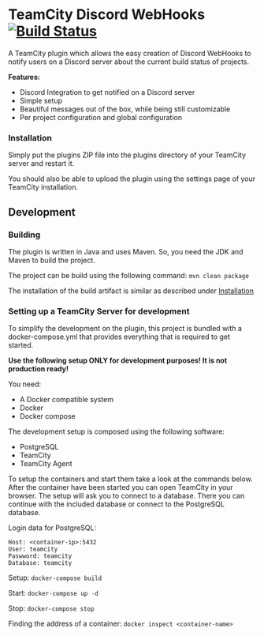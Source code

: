 # TeamCity Discord WebHooks [![Build Status](https://travis-ci.com/PlayerForceHD/tc-discord-webhooks.svg?token=gjN24nudi96G8T4qLD5E&branch=master)](https://travis-ci.com/PlayerForceHD/tc-discord-webhooks)

A TeamCity plugin which allows the easy creation of Discord WebHooks to notify users on a Discord server about the current build status of projects.

**Features:**
 - Discord Integration to get notified on a Discord server
 - Simple setup
 - Beautiful messages out of the box, while being still customizable
 - Per project configuration and global configuration

### Installation
Simply put the plugins ZIP file into the plugins directory of your TeamCity server and restart it.
 
You should also be able to upload the plugin using the settings page of your TeamCity installation.

## Development

### Building
The plugin is written in Java and uses Maven. So, you need the JDK and Maven to build the project.

The project can be build using the following command: ```mvn clean package```

The installation of the build artifact is similar as described under [Installation](#Installation)

### Setting up a TeamCity Server for development
To simplify the development on the plugin, this project is bundled with a docker-compose.yml that provides
everything that is required to get started. 

**Use the following setup ONLY for development purposes! It is not production ready!**

You need:
 - A Docker compatible system
 - Docker
 - Docker compose
 
The development setup is composed using the following software:
 - PostgreSQL
 - TeamCity
 - TeamCity Agent
 
To setup the containers and start them take a look at the commands below.
After the container have been started you can open TeamCity in your browser.
The setup will ask you to connect to a database. There you can continue with the included 
database or connect to the PostgreSQL database.

Login data for PostgreSQL:
```
Host: <container-ip>:5432
User: teamcity
Paswword: teamcity
Database: teamcity
```
 
Setup:
```docker-compose build```

Start:
```docker-compose up -d```

Stop:
```docker-compose stop```

Finding the address of a container:
```docker inspect <container-name>``` 